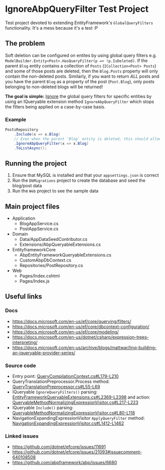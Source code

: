 # IgnoreAbpQueryFilter Test Project

Test project devoted to extending EntityFramework's `GlobalQueryFilters` functionality. It's a mess because it's a test :P

## The problem

Soft deletion can be configured on entites by using global query filters e.g. `ModelBuilder.Entity<Post>.HasQueryFilter(p => !p.IsDeleted)`.
If the parent `Blog` entity contains a collection of `Posts` (`ICollection<Post> Posts`) and some of those posts are deleted, then the `Blog.Posts` property will only contain the non-deleted posts.
Similarly, if you want to return *ALL* posts and you have the parent `Blog` as a property of the post (`Post.Blog`), only posts belonging to non-deleted blogs will be returned!

**The goal is simple:** <u>Ignore</u> the global query filters for specific entities by using an IQueryable extension method `IgnoreAbpQueryFilter` which stops the filters being applied on a case-by-case basis.

### Example
```csharp
PostsRepository
    .Include(x => x.Blog)
    // Even when the parent 'Blog' entity is deleted, this should allow the entity to be returned
    .IgnoreAbpQueryFilter(x => x.Blog)
    .ToListAsync();
```

## Running the project

1. Ensure that MySQL is installed and that your `appsettings.json` is correct
2. Run the `DbMigrations` project to create the database and seed the blog/post data
3. Run the `Web` project to see the sample data

## Main project files

* Application
    * BlogAppService.cs
    * PostAppService.cs
* Domain
    * Data/AppDataSeedContributor.cs
    * Extensions/AbpQueryableExtensions.cs
* EntityframeworkCore
    * AbpEntityFrameworkQueryableExtensions.cs
    * CustomAbpDbContext.cs
    * Repositories/PostRepository.cs
* Web
    * Pages/Index.cshtml
    * Pages/Index.js

## Useful links

### Docs
* https://docs.microsoft.com/en-us/ef/core/querying/filters/
* https://docs.microsoft.com/en-us/ef/core/dbcontext-configuration/
* https://docs.microsoft.com/en-us/ef/core/modeling/
* https://docs.microsoft.com/en-us/dotnet/csharp/expression-trees-interpreting/
* https://docs.microsoft.com/en-us/archive/blogs/mattwar/linq-building-an-iqueryable-provider-series/

### Source code
* Entry point: [QueryCompilationContext.cs#L179-L210](https://github.com/dotnet/efcore/blob/0b3165096d6b55443fc06ae48404c2b037dd73e7/src/EFCore/Query/QueryCompilationContext.cs#L179-L210)
* QueryTranslationPreprocessor.Process method: [QueryTranslationPreprocessor.cs#L55-L69](https://github.com/dotnet/efcore/blob/46996600cb3f152e3e21ee4d07effdc516dbf4e9/src/EFCore/Query/QueryTranslationPreprocessor.cs#L55-L69)
* IQueryable `IgnoreQueryFilters()` parsing: [EntityFrameworkQueryableExtensions.cs#L2369-L2398](https://github.com/dotnet/efcore/blob/fcef1806e5990ffdbbd70eef094b58b3155a2571/src/EFCore/Extensions/EntityFrameworkQueryableExtensions.cs#L2369-L2398) and action: [QueryableMethodNormalizingExpressionVisitor.cs#L217-L223](https://github.com/dotnet/efcore/blob/da00fb69d615fa22a83dfee2077ad31b7bd15823/src/EFCore/Query/Internal/QueryableMethodNormalizingExpressionVisitor.cs#L217-L223)
* IQueryable `Include()` parsing: [QueryableMethodNormalizingExpressionVisitor.cs#L80-L118](https://github.com/dotnet/efcore/blob/da00fb69d615fa22a83dfee2077ad31b7bd15823/src/EFCore/Query/Internal/QueryableMethodNormalizingExpressionVisitor.cs#L80-L118)
* NavigationExpandingExpressionVisitor `ApplyQueryFilter` method: [NavigationExpandingExpressionVisitor.cs#L1412-L1462](https://github.com/dotnet/efcore/blob/f54b9dcd189c91fc4b01b79c9387d23095819a8f/src/EFCore/Query/Internal/NavigationExpandingExpressionVisitor.cs#L1412-L1462)

### Linked issues
* https://github.com/dotnet/efcore/issues/11691
* https://github.com/dotnet/efcore/issues/21093#issuecomment-640108508
* https://github.com/abpframework/abp/issues/6680